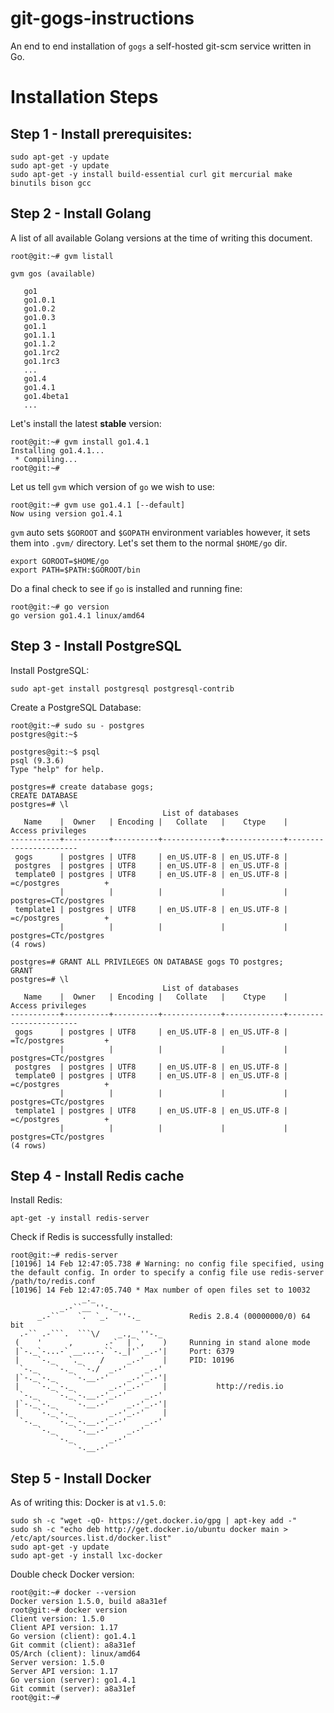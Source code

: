 git-gogs-instructions
======================
An end to end installation of `gogs` a self-hosted git-scm service written in Go.

# Installation Steps

Step 1 - Install prerequisites:  
--------------------
    sudo apt-get -y update
    sudo apt-get -y update
    sudo apt-get -y install build-essential curl git mercurial make binutils bison gcc

Step 2 - Install Golang
--------------------
A list of all available Golang versions at the time of writing this document.

    root@git:~# gvm listall
    
    gvm gos (available)
    
       go1
       go1.0.1
       go1.0.2
       go1.0.3
       go1.1
       go1.1.1
       go1.1.2
       go1.1rc2
       go1.1rc3
       ...
       go1.4
       go1.4.1
       go1.4beta1
       ...

Let's install the latest **stable** version:

    root@git:~# gvm install go1.4.1
    Installing go1.4.1...
     * Compiling...
    root@git:~# 

Let us tell `gvm` which version of `go` we wish to use:

    root@git:~# gvm use go1.4.1 [--default]
    Now using version go1.4.1

`gvm` auto sets `$GOROOT` and `$GOPATH` environment variables however, it sets them into `.gvm/` directory. Let's set them to the normal `$HOME/go` dir.

    export GOROOT=$HOME/go
    export PATH=$PATH:$GOROOT/bin

Do a final check to see if `go` is installed and running fine:

    root@git:~# go version
    go version go1.4.1 linux/amd64

Step 3 - Install PostgreSQL
--------------------
Install PostgreSQL:

    sudo apt-get install postgresql postgresql-contrib

Create a PostgreSQL Database:

    root@git:~# sudo su - postgres
    postgres@git:~$
    
    postgres@git:~$ psql
    psql (9.3.6)
    Type "help" for help.
    
    postgres=# create database gogs;
    CREATE DATABASE
    postgres=# \l
                                      List of databases
       Name    |  Owner   | Encoding |   Collate   |    Ctype    |   Access privileges   
    -----------+----------+----------+-------------+-------------+-----------------------
     gogs      | postgres | UTF8     | en_US.UTF-8 | en_US.UTF-8 | 
     postgres  | postgres | UTF8     | en_US.UTF-8 | en_US.UTF-8 | 
     template0 | postgres | UTF8     | en_US.UTF-8 | en_US.UTF-8 | =c/postgres          +
               |          |          |             |             | postgres=CTc/postgres
     template1 | postgres | UTF8     | en_US.UTF-8 | en_US.UTF-8 | =c/postgres          +
               |          |          |             |             | postgres=CTc/postgres
    (4 rows)
    
    postgres=# GRANT ALL PRIVILEGES ON DATABASE gogs TO postgres;
    GRANT
    postgres=# \l
                                      List of databases
       Name    |  Owner   | Encoding |   Collate   |    Ctype    |   Access privileges   
    -----------+----------+----------+-------------+-------------+-----------------------
     gogs      | postgres | UTF8     | en_US.UTF-8 | en_US.UTF-8 | =Tc/postgres         +
               |          |          |             |             | postgres=CTc/postgres
     postgres  | postgres | UTF8     | en_US.UTF-8 | en_US.UTF-8 | 
     template0 | postgres | UTF8     | en_US.UTF-8 | en_US.UTF-8 | =c/postgres          +
               |          |          |             |             | postgres=CTc/postgres
     template1 | postgres | UTF8     | en_US.UTF-8 | en_US.UTF-8 | =c/postgres          +
               |          |          |             |             | postgres=CTc/postgres
    (4 rows)

Step 4 - Install Redis cache
--------------------
Install Redis:

    apt-get -y install redis-server
    
Check if Redis is successfully installed:

    root@git:~# redis-server
    [10196] 14 Feb 12:47:05.738 # Warning: no config file specified, using the default config. In order to specify a config file use redis-server /path/to/redis.conf
    [10196] 14 Feb 12:47:05.740 * Max number of open files set to 10032
                    _._                                                  
               _.-``__ ''-._                                             
          _.-``    `.  `_.  ''-._           Redis 2.8.4 (00000000/0) 64 bit
      .-`` .-```.  ```\/    _.,_ ''-._                                   
     (    '      ,       .-`  | `,    )     Running in stand alone mode
     |`-._`-...-` __...-.``-._|'` _.-'|     Port: 6379
     |    `-._   `._    /     _.-'    |     PID: 10196
      `-._    `-._  `-./  _.-'    _.-'                                   
     |`-._`-._    `-.__.-'    _.-'_.-'|                                  
     |    `-._`-._        _.-'_.-'    |           http://redis.io        
      `-._    `-._`-.__.-'_.-'    _.-'                                   
     |`-._`-._    `-.__.-'    _.-'_.-'|                                  
     |    `-._`-._        _.-'_.-'    |                                  
      `-._    `-._`-.__.-'_.-'    _.-'                                   
          `-._    `-.__.-'    _.-'                                       
              `-._        _.-'                                           
                  `-.__.-'                                               

Step 5 - Install Docker
------------------------
As of writing this: Docker is at `v1.5.0`:

    sudo sh -c "wget -qO- https://get.docker.io/gpg | apt-key add -"
    sudo sh -c "echo deb http://get.docker.io/ubuntu docker main > /etc/apt/sources.list.d/docker.list"
    sudo apt-get -y update
    sudo apt-get -y install lxc-docker

Double check Docker version: 

    root@git:~# docker --version
    Docker version 1.5.0, build a8a31ef
    root@git:~# docker version
    Client version: 1.5.0
    Client API version: 1.17
    Go version (client): go1.4.1
    Git commit (client): a8a31ef
    OS/Arch (client): linux/amd64
    Server version: 1.5.0
    Server API version: 1.17
    Go version (server): go1.4.1
    Git commit (server): a8a31ef
    root@git:~# 
